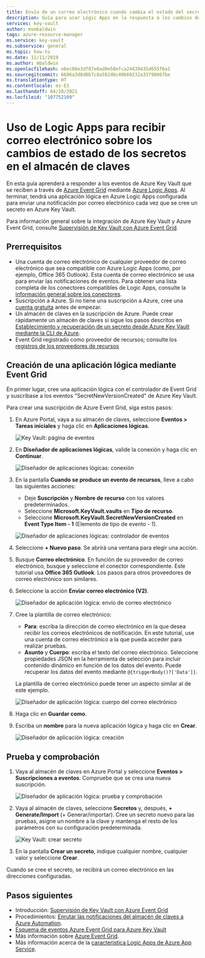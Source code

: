 ```yaml
---
title: Envío de un correo electrónico cuando cambia el estado del secreto en Key Vault
description: Guía para usar Logic Apps en la respuesta a los cambios de secretos en Key Vault
services: key-vault
author: msmbaldwin
tags: azure-resource-manager
ms.service: key-vault
ms.subservice: general
ms.topic: how-to
ms.date: 11/11/2019
ms.author: mbaldwin
ms.openlocfilehash: e6ec06e3df87e0ad0e50efca24439435d655f6a1
ms.sourcegitcommit: 6686a3d8d8b7c8a582d6c40b60232a33798067be
ms.translationtype: HT
ms.contentlocale: es-ES
ms.lasthandoff: 04/20/2021
ms.locfileid: "107752109"
---
```

# <a name="use-logic-apps-to-receive-email-about-status-changes-of-key-vault-secrets"></a>Uso de Logic Apps para recibir correo electrónico sobre los cambios de estado de los secretos en el almacén de claves

En esta guía aprenderá a responder a los eventos de Azure Key Vault que se reciben a través de [Azure Event Grid](../../event-grid/index.yml) mediante [Azure Logic Apps](../../logic-apps/index.yml). Al terminar, tendrá una aplicación lógica en Azure Logic Apps configurada para enviar una notificación por correo electrónico cada vez que se cree un secreto en Azure Key Vault.

Para información general sobre la integración de Azure Key Vault y Azure Event Grid, consulte [Supervisión de Key Vault con Azure Event Grid](event-grid-overview.md).

## <a name="prerequisites"></a>Prerrequisitos

- Una cuenta de correo electrónico de cualquier proveedor de correo electrónico que sea compatible con Azure Logic Apps (como, por ejemplo, Office 365 Outlook). Esta cuenta de correo electrónico se usa para enviar las notificaciones de eventos. Para obtener una lista completa de los conectores compatibles de Logic Apps, consulte la [información general sobre los conectores](/connectors).
- Suscripción a Azure. Si no tiene una suscripción a Azure, cree una [cuenta gratuita](https://azure.microsoft.com/free/?WT.mc_id=A261C142F) antes de empezar.
- Un almacén de claves en la suscripción de Azure. Puede crear rápidamente un almacén de claves si sigue los pasos descritos en [Establecimiento y recuperación de un secreto desde Azure Key Vault mediante la CLI de Azure](../secrets/quick-create-cli.md).
- Event Grid registrado como proveedor de recursos; consulte los [registros de los proveedores de recursos](../../azure-resource-manager/management/resource-providers-and-types.md)

## <a name="create-a-logic-app-via-event-grid"></a>Creación de una aplicación lógica mediante Event Grid

En primer lugar, cree una aplicación lógica con el controlador de Event Grid y suscríbase a los eventos "SecretNewVersionCreated" de Azure Key Vault.

Para crear una suscripción de Azure Event Grid, siga estos pasos:

1. En Azure Portal, vaya a su almacén de claves, seleccione **Eventos > Tareas iniciales** y haga clic en **Aplicaciones lógicas**.

    
    ![Key Vault: página de eventos](../media/eventgrid-logicapps-kvsubs.png)

1. En **Diseñador de aplicaciones lógicas**, valide la conexión y haga clic en **Continuar**. 
 
    ![Diseñador de aplicaciones lógicas: conexión](../media/eventgrid-logicappdesigner1.png)

1. En la pantalla **Cuando se produce un evento de recursos**, lleve a cabo las siguientes acciones:
    - Deje **Suscripción** y **Nombre de recurso** con los valores predeterminados.
    - Seleccione **Microsoft.KeyVault.vaults** en **Tipo de recurso**.
    - Seleccione **Microsoft.KeyVault.SecretNewVersionCreated** en **Event Type Item - 1** (Elemento de tipo de evento - 1).

    ![Diseñador de aplicaciones lógicas: controlador de eventos](../media/eventgrid-logicappdesigner2.png)

1. Seleccione **+ Nuevo paso**. Se abrirá una ventana para elegir una acción.
1. Busque **Correo electrónico**. En función de su proveedor de correo electrónico, busque y seleccione el conector correspondiente. Este tutorial usa **Office 365 Outlook**. Los pasos para otros proveedores de correo electrónico son similares.
1. Seleccione la acción **Enviar correo electrónico (V2)**.

   ![Diseñador de aplicación lógica: envío de correo electrónico](../media/eventgrid-logicappdesigner3.png)

1. Cree la plantilla de correo electrónico:
    - **Para**: escriba la dirección de correo electrónico en la que desea recibir los correos electrónicos de notificación. En este tutorial, use una cuenta de correo electrónico a la que pueda acceder para realizar pruebas.
    - **Asunto** y **Cuerpo**: escriba el texto del correo electrónico. Seleccione propiedades JSON en la herramienta de selección para incluir contenido dinámico en función de los datos del evento. Puede recuperar los datos del evento mediante `@{triggerBody()?['Data']}`.

    La plantilla de correo electrónico puede tener un aspecto similar al de este ejemplo.

    ![Diseñador de aplicación lógica: cuerpo del correo electrónico](../media/eventgrid-logicappdesigner4.png)

8. Haga clic en **Guardar como**.
9. Escriba un **nombre** para la nueva aplicación lógica y haga clic en **Crear**.
    
    ![Diseñador de aplicación lógica: creación](../media/eventgrid-logicappdesigner5.png)

## <a name="test-and-verify"></a>Prueba y comprobación

1.  Vaya al almacén de claves en Azure Portal y seleccione **Eventos > Suscripciones a eventos**.  Compruebe que se crea una nueva suscripción.
    
    ![Diseñador de aplicación lógica: prueba y comprobación](../media/eventgrid-logicapps-kvnewsubs.png)

1.  Vaya al almacén de claves, seleccione **Secretos** y, después, **+ Generate/Import** (+ Generar/importar). Cree un secreto nuevo para las pruebas, asigne un nombre a la clave y mantenga el resto de los parámetros con su configuración predeterminada.

    ![Key Vault: crear secreto](../media/eventgrid-logicapps-kv-create-secret.png)

1. En la pantalla **Crear un secreto**, indique cualquier nombre, cualquier valor y seleccione **Crear**.

Cuando se cree el secreto, se recibirá un correo electrónico en las direcciones configuradas.

## <a name="next-steps"></a>Pasos siguientes

- Introducción: [Supervisión de Key Vault con Azure Event Grid](event-grid-overview.md)
- Procedimientos: [Enrutar las notificaciones del almacén de claves a Azure Automation](event-grid-tutorial.md).
- [Esquema de eventos Azure Event Grid para Azure Key Vault](../../event-grid/event-schema-key-vault.md)
- Más información sobre [Azure Event Grid](../../event-grid/index.yml).
- Más información acerca de la [característica Logic Apps de Azure App Service](../../logic-apps/index.yml).
